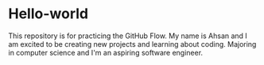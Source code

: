 # Hello-world
This repository is for practicing the GitHub Flow.
My name is Ahsan and I am excited to be creating new projects and learning about coding. Majoring in computer science and I'm an aspiring software engineer. 
